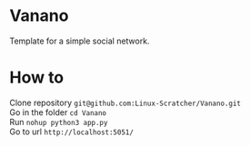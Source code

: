 # Vanano
Template for a simple social network.<br>
# How to<br>
Clone repository
`git@github.com:Linux-Scratcher/Vanano.git`<br>
Go in the folder
`cd Vanano`<br>
Run
`nohup python3 app.py`<br>
Go to url
`http://localhost:5051/`
